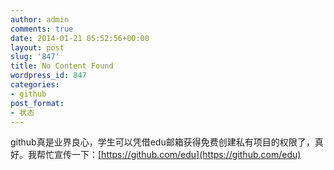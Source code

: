 ```yaml
---
author: admin
comments: true
date: 2014-01-21 05:52:56+00:00
layout: post
slug: '847'
title: No Content Found
wordpress_id: 847
categories:
- github
post_format:
- 状态
---
```


github真是业界良心，学生可以凭借edu邮箱获得免费创建私有项目的权限了，真好。我帮忙宣传一下：[https://github.com/edu](https://github.com/edu)
